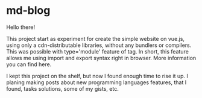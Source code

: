 # md-blog

Hello there!

This project start as experiment for create the simple website on vue.js, using only a cdn-distributable libraries, without any bundlers or compilers. This was possible with type='module' feature of <sctipt> tag. In short, this feature allows me using import and export syntax right in browser. More information you can find here.

I kept this project on the shelf, but now I found enough time to rise it up. I planing making posts about new programming languages features, that I found, tasks solutions, some of my gists, etc.
